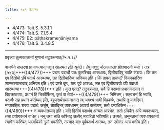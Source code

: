 ```yaml
---
title: १४१ टिप्पन्यः

---
```

- 4/473: Tait.S. 5.3.1.1
- 4/474: Tait.S. 7.1.5.4
- 4/475: E2: pāṭhakrameṇāniyama
- 4/476: Tait.S. 3.4.8.5

____________________________________________


प्रवृत्त्या तुल्यकालानां गुणानां तदुपक्रमात्//५.१.८//

वाजपेये सप्तदश प्राजापत्यान् पशून् आलभत इति श्रूयते। तेषु पशुषु चोदकप्राप्ताः प्रोक्षणादयो धर्माः। तत्र [५४३]+++({4/477})+++ प्रथमः पदार्थो यतः कुतश्चिद् आरब्धव्यः, द्वितीयादिषु भवति संशयः। किं तत एव द्वितीयो ऽपि पदार्थ आरब्धव्यः, उत द्वितीयादिष्व् अनियम इति। किं तावत् प्राप्तम्? नियमकारिणः शास्त्रस्याभावाद् अनियम इति।
एवं प्राप्ते ब्रूमः, यतः पूर्व आरब्धः, तत एव द्वितीयादयो ऽपि पदार्था आरब्धव्या+++({4/478})+++ इति। कुत एतत्? तदुपक्रमात्, सर्वे हि पदार्थाः प्रधानकालान् न विप्रक्रष्टव्याः, प्रधानं हि चिकीर्षितम्, कृतं वा तेषां+++({4/479})+++ निमित्तम्। सहवचनं हि भवति, पदार्थैः सह प्रधानं कर्तव्यम् इति, बहुपदार्थसमाम्नानात् त्व् अवश्यं भावी विप्रकर्षः, तथापि तु यावद्भिर् नाव्यवहितः शक्यः पदार्थः कर्तुम्, तावद्भिर् व्यवधानम् अवश्यं कर्तव्यम्, ततो ऽभ्यधिकेन+++({4/480})+++ न व्यवधातव्यम् इति। यदि द्वितीयं पदार्थम् अन्यत आरभेत, ततो ऽधिकैर् अपि व्यवदध्यात्, तथा प्रयोगवचनं बाधेत। ननु तथा सति कश्चिद् अल्पैर् व्यवहितो भविष्यति। उच्यते, अनुमतानां व्यवधायकानां त्यागेन कश्चिद् अभ्यधिको गुणो भवतीति, तस्माद् यतः पूर्वपदार्थ आरब्धः, तत एवोत्तर आरम्भणीय इति।

